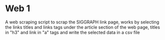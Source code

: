 
# Web 1

A web scraping script to scrap the SIGGRAPH link page, works by selecting the links titles and links tags
under the article section of the web page, titles in "h3" and link in "a" tags and write the selected data
in a csv file